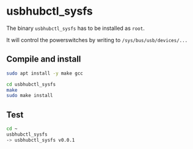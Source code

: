 # usbhubctl_sysfs

The binary `usbhubctl_sysfs` has to be installed as `root`.

It will control the powerswitches by writing to `/sys/bus/usb/devices/...`

## Compile and install

```bash
sudo apt install -y make gcc
```

```bash
cd usbhubctl_sysfs
make
sudo make install
```

## Test

```bash
cd ~
usbhubctl_sysfs
-> usbhubctl_sysfs v0.0.1
```
